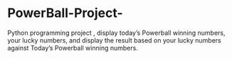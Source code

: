 # PowerBall-Project-
Python programming project , display today’s Powerball winning numbers, your lucky numbers, and display the result based on your lucky numbers against Today’s Powerball winning numbers. 
